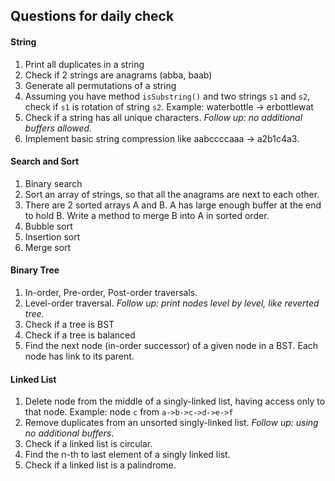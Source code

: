 Questions for daily check
---

#### String

1. Print all duplicates in a string
2. Check if 2 strings are anagrams (abba, baab) 
3. Generate all permutations of a string
4. Assuming you have method `isSubstring()` and two strings `s1` and `s2`, check if `s1` is rotation of string `s2`.
  Example: waterbottle -> erbottlewat
5. Check if a string has all unique characters. *Follow up: no additional buffers allowed.*
6. Implement basic string compression like aabccccaaa -> a2b1c4a3.

#### Search and Sort

1. Binary search
2. Sort an array of strings, so that all the anagrams are next to each other.
3. There are 2 sorted arrays A and B. A has large enough buffer at the end to hold B. 
  Write a method to merge B into A in sorted order.
4. Bubble sort
5. Insertion sort
6. Merge sort

#### Binary Tree

1. In-order, Pre-order, Post-order traversals.
2. Level-order traversal. *Follow up: print nodes level by level, like reverted tree.*
3. Check if a tree is BST
4. Check if a tree is balanced
5. Find the next node (in-order successor) of a given node in a BST. Each node has link to its parent.

#### Linked List

1. Delete node from the middle of a singly-linked list, having access only to that node. 
  Example: node `c` from `a->b->c->d->e->f`
2. Remove duplicates from an unsorted singly-linked list. *Follow up: using no additional buffers*.
3. Check if a linked list is circular.
4. Find the n-th to last element of a singly linked list.
5. Check if a linked list is a palindrome.
